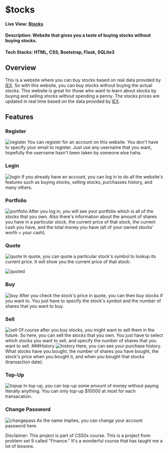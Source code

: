 # $tocks
#### Live View: [$tocks](https://stoks.herokuapp.com/)
#### Description: Website that gives you a taste of buying stocks without buying stocks.
#### Tech Stacks: HTML, CSS, Bootstrap, Flask, SQLite3
## Overview
This is a website where you can buy stocks based on real data provided by [IEX](https://iexcloud.io/). So with this website, you can buy stocks without buying the actual stocks. This website is great for those who want to learn about stocks by buying and selling stocks without spending a penny. The stocks prices are updated in real time based on the data provided by [IEX](https://iexcloud.io/).

## Features
### Register
![register](https://user-images.githubusercontent.com/93187436/179388620-53c52c67-f95b-48c7-a58a-d96377dce019.JPG)
You can register for an account on this website. You don't have to specify your email to register. Just use any username that you want, hopefully the username hasn't been taken by someone else haha.
### Login
![login](https://user-images.githubusercontent.com/93187436/179388608-6593a5a2-e91e-4c55-9f03-0ecee2717ee4.JPG)
If you already have an account, you can log in to do all the website's features such as buying stocks, selling stocks, purchasses history, and many others.
### Portfolio
![portfolio](https://user-images.githubusercontent.com/93187436/179388704-31f75a24-c537-4a59-95b1-81752de20897.JPG)
After you log in, you will see your portfolio which is all of the stocks that you own. Also there's information about the amount of shares you have in a particular stock, the current price of that stock, the current cash you have, and the total money you have (all of your owned stocks' worth + your cash).
### Quote
![quote](https://user-images.githubusercontent.com/93187436/179388816-140cf23f-2508-4257-b864-4dff99c71c0d.JPG)
In quote, you can quote a particular stock's symbol to lookup its current price. It will show you the current price of that stock:

![quoted](https://user-images.githubusercontent.com/93187436/179388864-ac4e8774-489c-4cfc-8868-13c68e14f214.JPG)
### Buy
![buy](https://user-images.githubusercontent.com/93187436/179388883-3b0888e1-30a9-4168-9e8c-17dfaeae4595.JPG)
After you check the stock's price in quote, you can then buy stocks if you want to. You just have to specify the stock's symbol and the number of shares that you want to buy.
### Sell
![sell](https://user-images.githubusercontent.com/93187436/179388960-a53b8642-657b-4158-92a0-cbb7d70a502a.JPG)
Of course after you buy stocks, you might want to sell them in the future. So here, you can sell the stocks that you own. You just have to select which stocks you want to sell, and specify the number of shares that you want to sell.
###History
![history](https://user-images.githubusercontent.com/93187436/179390373-f05fe834-4c4a-4cc2-bb2a-087facb435f9.JPG)
Here, you can see your purchase history. What stocks have you bought, the number of shares you have bought, the stock's price when you bought it, and when you bought that stocks (transaction date).
### Top-Up
![topup](https://user-images.githubusercontent.com/93187436/179389100-2a213671-6d68-4481-b762-0eb4520422df.JPG)
In top-up, you can top-up some amount of money without paying literally anything. You can only top-up $10000 at most for each transacation.
### Change Password
![changepass](https://user-images.githubusercontent.com/93187436/179389254-4f38ddc4-bac6-491b-a0dd-ece84e6e10ee.JPG)
As the name implies, you can change your account password here.

Disclaimer: This project is part of CS50x course. This is a project from problem set 9 called "Finance." It's a wonderful course that has taught me a lot of lessons.
